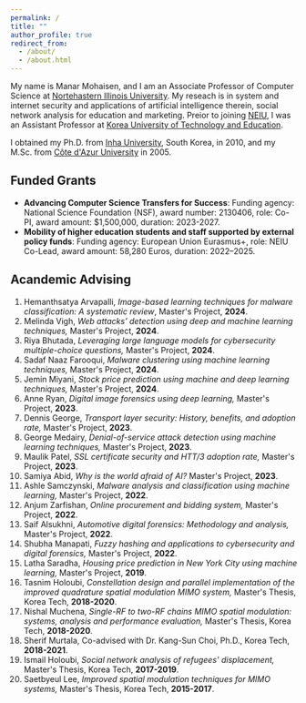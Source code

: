 ```yaml
---
permalink: /
title: ""
author_profile: true
redirect_from: 
  - /about/
  - /about.html
---
```


My name is Manar Mohaisen, and I am an Associate Professor of Computer Science at [Nortehastern Illinois University](https://www.neiu.edu). My reseach is in system and internet security and applications of artificial intelligence therein, social network analysis for education and marketing. Preior to joining [NEIU](https://www.neiu.edu), I was an Assistant Professor at [Korea University of Technology and Education](koreatech.ac.kr). 

I obtained my Ph.D. from [Inha University](inha.ac.kr), South Korea, in 2010, and my M.Sc. from [Côte d'Azur University](https://univ-cotedazur.fr/) in 2005.


Funded Grants
-------
- **Advancing Computer Science Transfers for Success**: Funding agency: National Science Foundation (NSF), award number: 2130406, role: Co-PI, award amount: $1,500,000, duration: 2023-2027.
- **Mobility of higher education students and staff supported by external policy funds**: Funding agency: European Union Eurasmus+, role: NEIU Co-Lead, award amount: 58,280 Euros, duration: 2022–2025.


Acandemic Advising 
-------
1.	Hemanthsatya Arvapalli, *Image-based learning techniques for malware classification: A systematic review*, Master's Project, **2024**.
2.	Melinda Vigh, *Web attacks’ detection using deep and machine learning techniques,* Master's Project, **2024**.
3.	Riya Bhutada, *Leveraging large language models for cybersecurity multiple-choice questions,* Master's Project, **2024**.
4.	Sadaf Naaz Farooqui, *Malware clustering using machine learning techniques,* Master's Project, **2024**.
5.	Jemin Miyani, *Stock price prediction using machine and deep learning techniques,* Master's Project, **2024**.
6.	Anne Ryan, *Digital image forensics using deep learning,* Master's Project, **2023**.
7.	Dennis George, *Transport layer security: History, benefits, and adoption rate,* Master's Project, **2023**.
8.	George Medairy, *Denial-of-service attack detection using machine learning techniques,* Master's Project, **2023**.
9.	Maulik Patel, *SSL certificate security and HTT/3 adoption rate,* Master's Project, **2023**.
10.	Samiya Abid, *Why is the world afraid of AI?* Master's Project, **2023**.
11.	Ashle Samczynski, *Malware analysis and classification using machine learning,* Master's Project, **2022**.
12.	Anjum Zarfishan, *Online procurement and bidding system,* Master's Project, **2022**.
13.	Saif Alsukhni, *Automotive digital forensics: Methodology and analysis,* Master's Project, **2022**.
14.	Shubha Manapati, *Fuzzy hashing and applications to cybersecurity and digital forensics,* Master's Project, **2022**.
15.	Latha Saradha, *Housing price prediction in New York City using machine learning,* Master's Project, **2019**.
16.	Tasnim Holoubi, *Constellation design and parallel implementation of the improved quadrature spatial modulation MIMO system,* Master's Thesis, Korea Tech, **2018-2020**.
17.	Nishal Muchena, *Single-RF to two-RF chains MIMO spatial modulation: systems, analysis and performance evaluation,* Master's Thesis, Korea Tech, **2018-2020**.
18.	Sherif Murtala, Co-advised with Dr. Kang-Sun Choi, Ph.D., Korea Tech, **2018-2021**.
19.	Ismail Holoubi, *Social network analysis of refugees' displacement,* Master's Thesis, Korea Tech, **2017-2019**.
20.	Saetbyeul Lee, *Improved spatial modulation techniques for MIMO systems,* Master's Thesis, Korea Tech, **2015-2017**.



